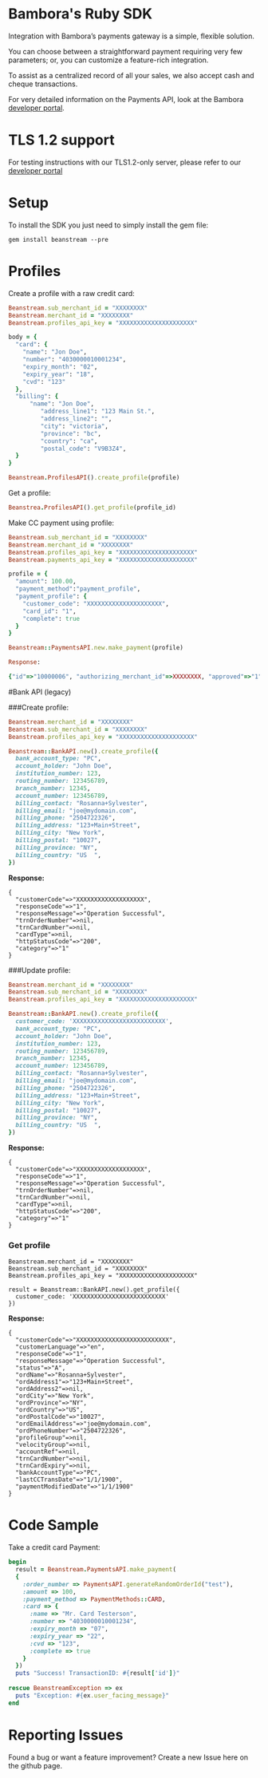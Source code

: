 # Bambora's Ruby SDK

Integration with Bambora’s payments gateway is a simple, flexible solution.

You can choose between a straightforward payment requiring very few parameters; or, you can customize a feature-rich integration.

To assist as a centralized record of all your sales, we also accept cash and cheque transactions.

For very detailed information on the Payments API, look at the Bambora [developer portal](https://dev.na.bambora.com/docs/references/payment_SDKs/take_payments/).


# TLS 1.2 support
For testing instructions with our TLS1.2-only server, please refer to our [developer portal](https://dev.na.bambora.com/docs/references/payment_SDKs/support_tls12/#ruby-sdk)


# Setup
To install the SDK you just need to simply install the gem file:
```
gem install beanstream --pre
```

# Profiles
Create a profile with a raw credit card:

```ruby
Beanstream.sub_merchant_id = "XXXXXXXX"
Beanstream.merchant_id = "XXXXXXXX"
Beanstream.profiles_api_key = "XXXXXXXXXXXXXXXXXXXXX"

body = {
  "card": {
    "name": "Jon Doe",
    "number": "4030000010001234",
    "expiry_month": "02",
    "expiry_year": "18",
    "cvd": "123"
  },
  "billing": {
      "name": "Jon Doe",
         "address_line1": "123 Main St.",
         "address_line2": "",
         "city": "victoria",
         "province": "bc",
         "country": "ca",
         "postal_code": "V9B3Z4",
  }
}

Beanstream.ProfilesAPI().create_profile(profile)
```

Get a profile:

```ruby
Beanstrea.ProfilesAPI().get_profile(profile_id)
```


Make CC payment using profile:

```ruby
Beanstream.sub_merchant_id = "XXXXXXXX"
Beanstream.merchant_id = "XXXXXXXX"
Beanstream.profiles_api_key = "XXXXXXXXXXXXXXXXXXXXX"
Beanstream.payments_api_key = "XXXXXXXXXXXXXXXXXXXXX"

profile = {
  "amount": 100.00,
  "payment_method":"payment_profile",
  "payment_profile": { 
    "customer_code": "XXXXXXXXXXXXXXXXXXXXX", 
    "card_id": "1",
    "complete": true
  }
}

Beanstream::PaymentsAPI.new.make_payment(profile)

Response: 

{"id"=>"10000006", "authorizing_merchant_id"=>XXXXXXXX, "approved"=>"1", "message_id"=>"1", "message"=>"Approved", "auth_code"=>"TEST", "created"=>"2018-12-17T20:51:05", "order_number"=>"10000006", "type"=>"P", "payment_method"=>"CC", "risk_score"=>0.0, "amount"=>100.0, "custom"=>{"ref1"=>"", "ref2"=>"", "ref3"=>"", "ref4"=>"", "ref5"=>""}, "card"=>{"card_type"=>"VI", "last_four"=>"1234", "address_match"=>0, "postal_result"=>0, "avs_result"=>"0", "cvd_result"=>"2", "avs"=>{"id"=>"N", "message"=>"Street address and Postal/ZIP do not match.", "processed"=>true}}, "links"=>[{"rel"=>"void", "href"=>"https://www.beanstream.com/api/v1/payments/10000006/void", "method"=>"POST"}, {"rel"=>"return", "href"=>"https://www.beanstream.com/api/v1/payments/10000006/returns", "method"=>"POST"}]}

```

#Bank API (legacy)

###Create profile:

```ruby
Beanstream.merchant_id = "XXXXXXXX"
Beanstream.sub_merchant_id = "XXXXXXXX"
Beanstream.profiles_api_key = "XXXXXXXXXXXXXXXXXXXXX"

Beanstream::BankAPI.new().create_profile({
  bank_account_type: "PC",
  account_holder: "John Doe",
  institution_number: 123,
  routing_number: 123456789,
  branch_number: 12345,
  account_number: 123456789,
  billing_contact: "Rosanna+Sylvester",
  billing_email: "joe@mydomain.com",
  billing_phone: "2504722326",
  billing_address: "123+Main+Street",
  billing_city: "New York",
  billing_postal: "10027",
  billing_province: "NY",
  billing_country: "US  ",
})
```

**Response:**

```
{
  "customerCode"=>"XXXXXXXXXXXXXXXXXXX",
  "responseCode"=>"1",
  "responseMessage"=>"Operation Successful",
  "trnOrderNumber"=>nil,
  "trnCardNumber"=>nil,
  "cardType"=>nil,
  "httpStatusCode"=>"200",
  "category"=>"1"
}
```

###Update profile:

```ruby
Beanstream.merchant_id = "XXXXXXXX"
Beanstream.sub_merchant_id = "XXXXXXXX"
Beanstream.profiles_api_key = "XXXXXXXXXXXXXXXXXXXXX"

Beanstream::BankAPI.new().create_profile({
  customer_code: 'XXXXXXXXXXXXXXXXXXXXXXXXXX',
  bank_account_type: "PC",
  account_holder: "John Doe",
  institution_number: 123,
  routing_number: 123456789,
  branch_number: 12345,
  account_number: 123456789,
  billing_contact: "Rosanna+Sylvester",
  billing_email: "joe@mydomain.com",
  billing_phone: "2504722326",
  billing_address: "123+Main+Street",
  billing_city: "New York",
  billing_postal: "10027",
  billing_province: "NY",
  billing_country: "US  ",
})
```

**Response:**

```
{
  "customerCode"=>"XXXXXXXXXXXXXXXXXXX",
  "responseCode"=>"1",
  "responseMessage"=>"Operation Successful",
  "trnOrderNumber"=>nil,
  "trnCardNumber"=>nil,
  "cardType"=>nil,
  "httpStatusCode"=>"200",
  "category"=>"1"
}
```

### Get profile
```
Beanstream.merchant_id = "XXXXXXXX"
Beanstream.sub_merchant_id = "XXXXXXXX"
Beanstream.profiles_api_key = "XXXXXXXXXXXXXXXXXXXXX"

result = Beanstream::BankAPI.new().get_profile({
  customer_code: 'XXXXXXXXXXXXXXXXXXXXXXXXXX'
})
```

**Response:**

```
{
  "customerCode"=>"XXXXXXXXXXXXXXXXXXXXXXXXXX",
  "customerLanguage"=>"en",
  "responseCode"=>"1",
  "responseMessage"=>"Operation Successful",
  "status"=>"A",
  "ordName"=>"Rosanna+Sylvester",
  "ordAddress1"=>"123+Main+Street",
  "ordAddress2"=>nil,
  "ordCity"=>"New York",
  "ordProvince"=>"NY",
  "ordCountry"=>"US",
  "ordPostalCode"=>"10027",
  "ordEmailAddress"=>"joe@mydomain.com",
  "ordPhoneNumber"=>"2504722326",
  "profileGroup"=>nil,
  "velocityGroup"=>nil,
  "accountRef"=>nil,
  "trnCardNumber"=>nil,
  "trnCardExpiry"=>nil,
  "bankAccountType"=>"PC",
  "lastCCTransDate"=>"1/1/1900",
  "paymentModifiedDate"=>"1/1/1900"
}
```

# Code Sample
Take a credit card Payment:

```ruby
begin
  result = Beanstream.PaymentsAPI.make_payment(
  {
    :order_number => PaymentsAPI.generateRandomOrderId("test"),
    :amount => 100,
    :payment_method => PaymentMethods::CARD,
    :card => {
      :name => "Mr. Card Testerson",
      :number => "4030000010001234",
      :expiry_month => "07",
      :expiry_year => "22",
      :cvd => "123",
      :complete => true
    }
  })
  puts "Success! TransactionID: #{result['id']}"
  
rescue BeanstreamException => ex
  puts "Exception: #{ex.user_facing_message}"
end
```


# Reporting Issues
Found a bug or want a feature improvement? Create a new Issue here on the github page.
